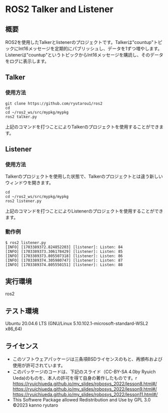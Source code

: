 # ROS2 Talker and Listener 

## 概要
ROS2を使用したTalkerとlistenerのプロジェクトです。Talkerは"countup"トピックにInt16メッセージを定期的にパブリッシュし、データを1ずつ増やします。Listenerは"countup"というトピックからInt16メッセージを購読し、そのデータをログに表示します。

## Talker

### 使用方法
```python3
git clone https://github.com/ryutarou1/ros2 
cd 
cd ~/ros2_ws/src/mypkg/mypkg
ros2 talker.py
```
上記のコマンドを打つことによりTalkerのプロジェクトを使用することができます。

##  Listener

### 使用方法
Talkerのプロジェクトを使用した状態で、Talkerのプロジェクトとは違う新しいウィンドウを開きます。
```python3
cd 
cd ~/ros2_ws/src/mypkg/mypkg
ros2 listener.py
```
上記のコマンドを打つことによりListenerのプロジェクトを使用することができます。

### 動作例
```
$ ros2 listener.py
[INFO] [1703389372.824852203] [listener]: Listen: 84
[INFO] [1703389373.306178429] [listener]: Listen: 85
[INFO] [1703389373.805507318] [listener]: Listen: 86
[INFO] [1703389374.305980747] [listener]: Listen: 87
[INFO] [1703389374.805550151] [listener]: Listen: 88
```

## 実行環境
ros2

## テスト環境
Ubuntu 20.04.6 LTS (GNU/Linux 5.10.102.1-microsoft-standard-WSL2 x86_64)

## ライセンス
* このソフトウェアパッケージは三条項BSDライセンスのもと、再頒布および使用が許可されています。
* このパッケージのコードは、下記のスライド（CC-BY-SA 4.0by Ryuich Ueda)のものを、本人の許可を得て自身の著作したものです。r
https://ryuichiueda.github.io/my_slides/robosys_2022/lesson8.html#/
https://ryuichiueda.github.io/my_slides/robosys_2022/lesson9.html#/
https://ryuichiueda.github.io/my_slides/robosys_2022/lesson11.html#/
* This Softwere Package allowed Redistribution and Use by GPL 3.0
©2023 kanno ryutaro
